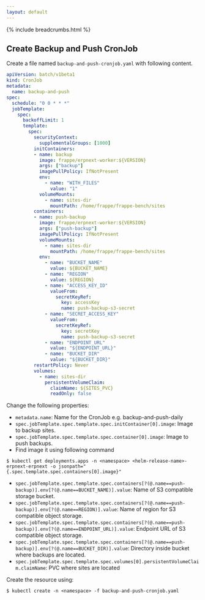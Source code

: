 ```yaml
---
layout: default
---
```


{% include breadcrumbs.html %}

## Create Backup and Push CronJob

Create a file named `backup-and-push-cronjob.yaml` with following content.

```yaml
apiVersion: batch/v1beta1
kind: CronJob
metadata:
  name: backup-and-push
spec:
  schedule: "0 0 * * *"
  jobTemplate:
    spec:
      backoffLimit: 1
      template:
        spec:
          securityContext:
            supplementalGroups: [1000]
          initContainers:
          - name: backup
            image: frappe/erpnext-worker:${VERSION}
            args: ["backup"]
            imagePullPolicy: IfNotPresent
            env:
              - name: "WITH_FILES"
                value: "1"
            volumeMounts:
              - name: sites-dir
                mountPath: /home/frappe/frappe-bench/sites
          containers:
          - name: push-backup
            image: frappe/erpnext-worker:${VERSION}
            args: ["push-backup"]
            imagePullPolicy: IfNotPresent
            volumeMounts:
              - name: sites-dir
                mountPath: /home/frappe/frappe-bench/sites
            env:
              - name: "BUCKET_NAME"
                value: ${BUCKET_NAME}
              - name: "REGION"
                value: ${REGION}
              - name: "ACCESS_KEY_ID"
                valueFrom:
                  secretKeyRef:
                    key: accessKey
                    name: push-backup-s3-secret
              - name: "SECRET_ACCESS_KEY"
                valueFrom:
                  secretKeyRef:
                    key: secretKey
                    name: push-backup-s3-secret
              - name: "ENDPOINT_URL"
                value: "${ENDPOINT_URL}"
              - name: "BUCKET_DIR"
                value: "${BUCKET_DIR}"
          restartPolicy: Never
          volumes:
            - name: sites-dir
              persistentVolumeClaim:
                claimName: ${SITES_PVC}
                readOnly: false
```

Change the following properties:

- `metadata.name`: Name for the CronJob e.g. backup-and-push-daily
- `spec.jobTemplate.spec.template.spec.initContainer[0].image`: Image to backup sites.
- `spec.jobTemplate.spec.template.spec.container[0].image`: Image to push backups.
- Find image it using following command
```console
$ kubectl get deployments.apps -n <namespace> <helm-release-name>-erpnext-erpnext -o jsonpath="{.spec.template.spec.containers[0].image}"
```
- `spec.jobTemplate.spec.template.spec.containers[?(@.name==push-backup)].env[?(@.name==BUCKET_NAME)].value`: Name of S3 compatible storage bucket.
- `spec.jobTemplate.spec.template.spec.containers[?(@.name==push-backup)].env[?(@.name==REGION)].value`: Name of region for S3 compatible object storage.
- `spec.jobTemplate.spec.template.spec.containers[?(@.name==push-backup)].env[?(@.name==ENDPOINT_URL)].value`: Endpoint URL of S3 compatible object storage.
- `spec.jobTemplate.spec.template.spec.containers[?(@.name==push-backup)].env[?(@.name==BUCKET_DIR)].value`: Directory inside bucket where backups are located.
- `spec.jobTemplate.spec.template.spec.volumes[0].persistentVolumeClaim.claimName`: PVC where sites are located

Create the resource using:

```console
$ kubectl create -n <namespace> -f backup-and-push-cronjob.yaml
```
